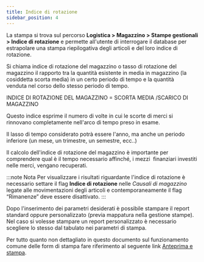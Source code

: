 ```yaml
---
title: Indice di rotazione
sidebar_position: 4
---
```


La stampa si trova sul percorso **Logistica > Magazzino  >  Stampe gestionali > Indice di rotazione** e permette all'utente di interrogare il database per estrapolare una stampa riepilogativa degli articoli e del loro indice di rotazione.

Si chiama indice di rotazione del magazzino o tasso di rotazione del magazzino il rapporto tra la quantità esistente in media in magazzino (la cosiddetta scorta media) in un certo periodo di tempo e la quantità venduta nel corso dello stesso periodo di tempo. 

INDICE DI ROTAZIONE DEL MAGAZZINO = SCORTA MEDIA /SCARICO DI MAGAZZINO 

Questo indice esprime il numero di volte in cui le scorte di merci si rinnovano completamente nell'arco di tempo preso in esame.

Il lasso di tempo considerato potrà essere l'anno, ma anche un periodo inferiore (un mese, un trimestre, un semestre, ecc..)

Il calcolo dell'indice di rotazione del magazzino è importante per comprendere qual è il tempo necessario affinché, i mezzi  finanziari investiti nelle merci, vengano recuperati.

:::note Nota
Per visualizzare i risultati riguardante l'indice di rotazione è necessario settare il flag **Indice di rotazione** nelle *Causali di magazzino* legate alle movimentazioni degli articoli e contemporaneamente il flag “Rimanenze” deve essere disattivato.
:::

Dopo l'inserimento dei parametri desiderati è possibile stampare il report standard oppure personalizzato (previa mappatura nella gestione stampe). Nel caso si volesse stampare un report personalizzato è necessario scegliere lo stesso dal tabulato nei parametri di stampa.

Per tutto quanto non dettagliato in questo documento sul funzionamento comune delle form di stampa fare riferimento al seguente link [Anteprima e stampa](/docs/guide/operations-with-data/reports).